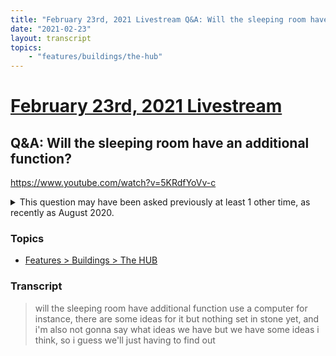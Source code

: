 ```yaml
---
title: "February 23rd, 2021 Livestream Q&A: Will the sleeping room have an additional function?"
date: "2021-02-23"
layout: transcript
topics:
    - "features/buildings/the-hub"
---
```

# [February 23rd, 2021 Livestream](../2021-02-23.md)
## Q&A: Will the sleeping room have an additional function?
https://www.youtube.com/watch?v=5KRdfYoVv-c
<details>
<summary>This question may have been asked previously at least 1 other time, as recently as August 2020.</summary>

* August 11th, 2020 Livestream Q&A: Anything inside the HUB where the MAM used to be? [https://clips.twitch.tv/RespectfulDreamyHabaneroMrDestructoid](https://clips.twitch.tv/RespectfulDreamyHabaneroMrDestructoid)
</details>


### Topics
* [Features > Buildings > The HUB](../topics/features/buildings/the-hub.md)

### Transcript

> will the sleeping room have additional function use a computer for instance, there are some ideas for it but nothing set in stone yet, and i'm also not gonna say what ideas we have but we have some ideas i think, so i guess we'll just having to find out
